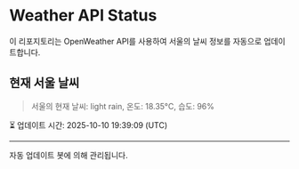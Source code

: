 
# Weather API Status

이 리포지토리는 OpenWeather API를 사용하여 서울의 날씨 정보를 자동으로 업데이트합니다.

## 현재 서울 날씨
> 서울의 현재 날씨: light rain, 온도: 18.35°C, 습도: 96%

⏳ 업데이트 시간: 2025-10-10 19:39:09 (UTC)

---
자동 업데이트 봇에 의해 관리됩니다.
